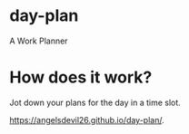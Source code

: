 # day-plan


A Work Planner 


# How does it work?

Jot down your plans for the day in a time slot.



https://angelsdevil26.github.io/day-plan/.

